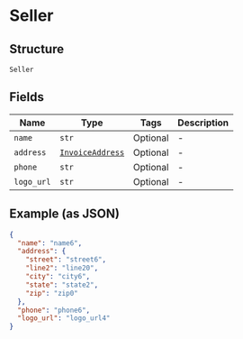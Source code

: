 
# Seller

## Structure

`Seller`

## Fields

| Name | Type | Tags | Description |
|  --- | --- | --- | --- |
| `name` | `str` | Optional | - |
| `address` | [`InvoiceAddress`](../../doc/models/invoice-address.md) | Optional | - |
| `phone` | `str` | Optional | - |
| `logo_url` | `str` | Optional | - |

## Example (as JSON)

```json
{
  "name": "name6",
  "address": {
    "street": "street6",
    "line2": "line20",
    "city": "city6",
    "state": "state2",
    "zip": "zip0"
  },
  "phone": "phone6",
  "logo_url": "logo_url4"
}
```

